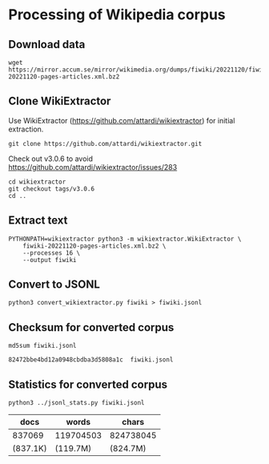 # Processing of Wikipedia corpus

## Download data

```
wget https://mirror.accum.se/mirror/wikimedia.org/dumps/fiwiki/20221120/fiwiki-20221120-pages-articles.xml.bz2
```

## Clone WikiExtractor

Use WikiExtractor (<https://github.com/attardi/wikiextractor>) for
initial extraction.

```
git clone https://github.com/attardi/wikiextractor.git
```

Check out v3.0.6 to avoid <https://github.com/attardi/wikiextractor/issues/283>

```
cd wikiextractor
git checkout tags/v3.0.6
cd ..
```

## Extract text

```
PYTHONPATH=wikiextractor python3 -m wikiextractor.WikiExtractor \
    fiwiki-20221120-pages-articles.xml.bz2 \
    --processes 16 \
    --output fiwiki
```

## Convert to JSONL

```
python3 convert_wikiextractor.py fiwiki > fiwiki.jsonl
```

## Checksum for converted corpus

```
md5sum fiwiki.jsonl
```

```
82472bbe4bd12a0948cbdba3d5808a1c  fiwiki.jsonl
```

## Statistics for converted corpus

```
python3 ../jsonl_stats.py fiwiki.jsonl
```

|docs|words|chars|
|----|-----|-----|
|837069|119704503|824738045|
|(837.1K)|(119.7M)|(824.7M)|
